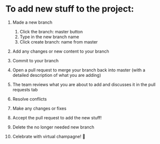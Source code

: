 # To add new stuff to the project:
1. Made a new branch
   1. Click the branch: master button
   2. Type in the new branch name
   3. Click create branch: name from master
2. Add any changes or new content to your branch
3. Commit to your branch
4. Open a pull request to merge your branch back into master (with a detailed description of what you are adding)

5. The team reviews what you are about to add and discusses it in the pull requests tab
6. Resolve conflicts
7. Make any changes or fixes
8. Accept the pull request to add the new stuff!
9. Delete the no longer needed new branch

10. Celebrate with virtual champagne! :champagne:
